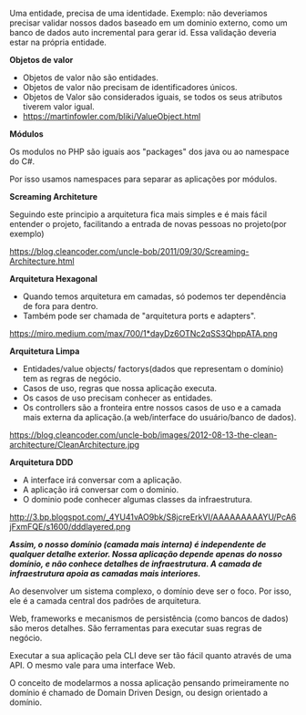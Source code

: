 Uma entidade, precisa de uma identidade.
Exemplo: não deveriamos precisar validar nossos dados baseado em um dominio externo, como um banco de dados auto incremental para gerar id. Essa validação deveria estar na própria entidade.


**Objetos de valor**
 - Objetos de valor não são entidades.
 - Objetos de valor não precisam de identificadores únicos.
 - Objetos de Valor são considerados iguais, se todos os seus atributos tiverem valor igual.
 - https://martinfowler.com/bliki/ValueObject.html


**Módulos**

Os modulos no PHP são iguais aos "packages" dos java ou ao namespace do C#.

Por isso usamos namespaces para separar as aplicações por módulos.


**Screaming Architeture**

Seguindo este principio a arquitetura fica mais simples e é mais fácil entender o projeto, facilitando a entrada de novas pessoas no projeto(por exemplo)

https://blog.cleancoder.com/uncle-bob/2011/09/30/Screaming-Architecture.html


**Arquitetura Hexagonal**
 - Quando temos arquitetura em camadas, só podemos ter dependência de fora para dentro.
 - Também pode ser chamada de "arquitetura ports e adapters".


https://miro.medium.com/max/700/1*dayDz6OTNc2qSS3QhppATA.png


**Arquitetura Limpa**
 - Entidades/value objects/ factorys(dados que representam o domínio) tem as regras de negócio.
 - Casos de uso, regras que nossa aplicação executa.
 - Os casos de uso precisam conhecer as entidades.
 - Os controllers são a fronteira entre nossos casos de uso e a camada mais externa da aplicação.(a web/interface do usuário/banco de dados).


https://blog.cleancoder.com/uncle-bob/images/2012-08-13-the-clean-architecture/CleanArchitecture.jpg


**Arquitetura DDD**
 - A interface irá conversar com a aplicação.
 - A aplicação irá conversar com o dominio.
 - O dominio pode conhecer algumas classes da infraestrutura.


http://3.bp.blogspot.com/_4YU41vAO9bk/S8jcreErkVI/AAAAAAAAAYU/PcA6jFxmFQE/s1600/dddlayered.png


**_Assim, o nosso domínio (camada mais interna) é independente de qualquer detalhe exterior. Nossa aplicação depende apenas do nosso domínio, e não conhece detalhes de infraestrutura. A camada de infraestrutura apoia as camadas mais interiores._**

Ao desenvolver um sistema complexo, o domínio deve ser o foco. Por isso, ele é a camada central dos padrões de arquitetura.

Web, frameworks e mecanismos de persistência (como bancos de dados) são meros detalhes. São ferramentas para executar suas regras de negócio.

Executar a sua aplicação pela CLI deve ser tão fácil quanto através de uma API. O mesmo vale para uma interface Web.

O conceito de modelarmos a nossa aplicação pensando primeiramente no domínio é chamado de Domain Driven Design, ou design orientado a domínio.